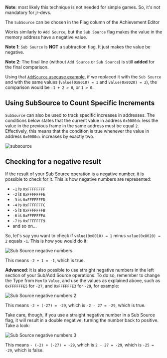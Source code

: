 **Note**: most likely this technique is not needed for simple games. So, it's not mandatory for jr-devs.

The `SubSource` can be chosen in the Flag column of the Achievement Editor

Works similarly to `Add Source`, but the `Sub Source` flag makes the value in the memory address have a negative value.

**Note 1**: `Sub Source` is **NOT** a subtraction flag. It just makes the value be negative.

**Note 2**: The final line (without `Add Source` or `Sub Source`) is still **added** for the final comparison. 

Using that [`AddSource` usecase example](AddSource-Flag), if we replaced it with the `Sub Source` and with the same values (`value(0x8010) = 1` and `value(0x8020) = 2`), the comparison would be `-1 + 2 > 0`, or `1 > 0`.

## Using SubSource to Count Specific Increments

`SubSource` can also be used to track specific increases in addresses. The conditions below states that the current value in address `0x0080dc` less the value in the previous frame in the same address must be equal `2`. Effectively, this means that the condition is true whenever the value in address `0x0080dc` increases by exactly two.

![subsource](/developers/features/images-features/subsource.png)


## Checking for a negative result

If the result of your Sub Source operation is a negative number, it is possible to check for it. This is how negative numbers are represented:

- `-1` is `0xFFFFFFFF`
- `-2` is `0xFFFFFFFE`
- `-3` is `0xFFFFFFFD`
- `-4` is `0xFFFFFFFC`
- `-5` is `0xFFFFFFFB`
- `-6` is `0xFFFFFFFA`
- `-7` is `0xFFFFFFF9`
- and so on...

So, let's say you want to check if `value(0x8010) = 1` minus `value(0x8020) = 2` equals `-1`. This is how you would do it:

![Sub Source negative numbers](https://i.imgur.com/MbRcoIN.png)

This means `-2 + 1 = -1`, which is true.

**Advanced**: it is also possible to use straight negative numbers in the left section of your Sub/Add Source operations. To do so, remember to change the Type from `Mem` to `Value`, and use the values as explained above, such as `0xFFFFFFE5` for `-27`, and `0xFFFFFFE3` for `-29`, for example:

![Sub Source negative numbers 2](https://i.imgur.com/JKOnNal.png)

This means `-2 + (-27) = -29`, which is `-2 - 27 = -29`, which is true.

Take care, though, if you use a straight negative number in a Sub Source flag, it will result in a double negative, turning the number back to positive. Take a look:

![Sub Source negative numbers 3](https://i.imgur.com/KFjS0c7.png)

This means `- (-2) + (-27) = -29`, which is `2 - 27 = -29`, which is `-25 = -29`, which is false.
